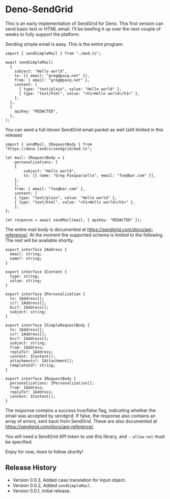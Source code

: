 # Deno-SendGrid
This is an early implementation of SendGrid for Deno.  This first version can send basic text
or HTML email.  I'll be beefing it up over the next couple of weeks to fully support the platform.

Sending simple email is easy.  This is the entire program:
```
import { sendSimpleMail } from "./mod.ts";

await sendSimpleMail(
  {
    subject: "Hello world",
    to: [{ email: "greg@pasq.net" }],
    from: { email: "greg@pasq.net" },
    content: [
      { type: "text/plain", value: "Hello world" },
      { type: "text/html", value: "<h1>Hello world</h1>" },
    ],
  },
  {
    apiKey: "REDACTED",
  },
);
```

You can send a full-blown SendGrid email packet as well (still limited in this release)

```
import { sendMail, IRequestBody } from "https://deno.land/x/sendgrid/mod.ts";

let mail: IRequestBody = {
    personalizations: [
    {
        subject: "Hello world",
        to: [{ name: "Greg Pasquariello", email: "foo@bar.com" }],
    },
    ],
    from: { email: "foo@bar.com" },
    content: [
    { type: "text/plain", value: "Hello world" },
    { type: "text/html", value: "<h1>Hello world</h1>" },
    ],
};

let response = await sendMail(mail, { apiKey: "REDACTED" });
```

The entire mail body is documented at https://sendgrid.com/docs/api-reference/.  At the moment the supported schema is limited to the following. The rest will be available shortly.

```
export interface IAddress {
  email: string;
  name?: string;
}

export interface IContent {
  type: string;
  value: string;
}

export interface IPersonalization {
  to: IAddress[];
  cc?: IAddress[];
  bcc?: IAddress[];
  subject: string;
}

export interface ISimpleRequestBody {
  to: IAddress[];
  cc?: IAddress[];
  bcc?: IAddress[];
  subject: string;
  from: IAddress;
  replyTo?: IAddress;
  content: IContent[];
  attachments?: IAttachment[];
  templateId?: string;
}

export interface IRequestBody {
  personalizations: IPersonalization[];
  from: IAddress;
  replyTo?: IAddress;
  content: IContent[];
}
```

The response contains a success true/false flag, indicating whether the email was accepted by sendgrid.  If false, the response also contains an array of errors, sent back from SendGrid.  These are also documented at https://sendgrid.com/docs/api-reference/.

You will need a SendGrid API token to use this library, and `--allow-net` must be specified.

Enjoy for now, more to follow shortly!

## Release History

- Version 0.0.3, Added case translation for input object.
- Version 0.0.2, Added `sendSimpleMail`.
- Version 0.0.1, initial release.
